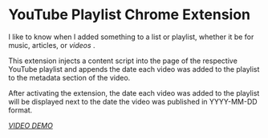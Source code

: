 # YouTube Playlist Chrome Extension

I like to know when I added something to a list or playlist, whether it be for music, articles, or *videos* .

This extension injects a content script into the page of the respective YouTube playlist and appends the date each video was added to the playlist to the metadata section of the video.

After activating the extension, the date each video was added to the playlist will be displayed next to the date the video was published in YYYY-MM-DD format.

[*VIDEO DEMO*](https://youtu.be/fTET8MghFq8)